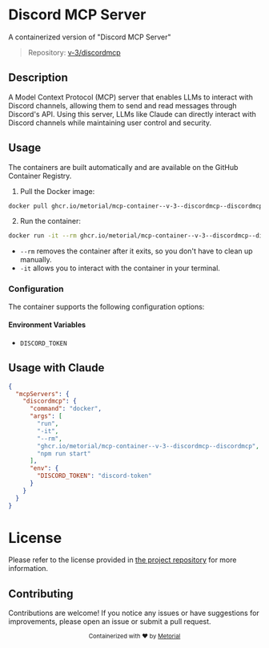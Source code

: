
# Discord MCP Server

A containerized version of "Discord MCP Server"

> Repository: [v-3/discordmcp](https://github.com/v-3/discordmcp)

## Description

A Model Context Protocol (MCP) server that enables LLMs to interact with Discord channels, allowing them to send and read messages through Discord's API. Using this server, LLMs like Claude can directly interact with Discord channels while maintaining user control and security.


## Usage

The containers are built automatically and are available on the GitHub Container Registry.

1. Pull the Docker image:

```bash
docker pull ghcr.io/metorial/mcp-container--v-3--discordmcp--discordmcp
```

2. Run the container:

```bash
docker run -it --rm ghcr.io/metorial/mcp-container--v-3--discordmcp--discordmcp 
```

- `--rm` removes the container after it exits, so you don't have to clean up manually.
- `-it` allows you to interact with the container in your terminal.


### Configuration

The container supports the following configuration options:




#### Environment Variables

- `DISCORD_TOKEN`




## Usage with Claude

```json
{
  "mcpServers": {
    "discordmcp": {
      "command": "docker",
      "args": [
        "run",
        "-it",
        "--rm",
        "ghcr.io/metorial/mcp-container--v-3--discordmcp--discordmcp",
        "npm run start"
      ],
      "env": {
        "DISCORD_TOKEN": "discord-token"
      }
    }
  }
}
```

# License

Please refer to the license provided in [the project repository](https://github.com/v-3/discordmcp) for more information.

## Contributing

Contributions are welcome! If you notice any issues or have suggestions for improvements, please open an issue or submit a pull request.

<div align="center">
  <sub>Containerized with ❤️ by <a href="https://metorial.com">Metorial</a></sub>
</div>
  